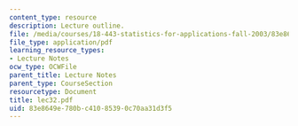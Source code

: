 ```yaml
---
content_type: resource
description: Lecture outline.
file: /media/courses/18-443-statistics-for-applications-fall-2003/83e8649e780bc41085390c70aa31d3f5_lec32.pdf
file_type: application/pdf
learning_resource_types:
- Lecture Notes
ocw_type: OCWFile
parent_title: Lecture Notes
parent_type: CourseSection
resourcetype: Document
title: lec32.pdf
uid: 83e8649e-780b-c410-8539-0c70aa31d3f5
---
```

